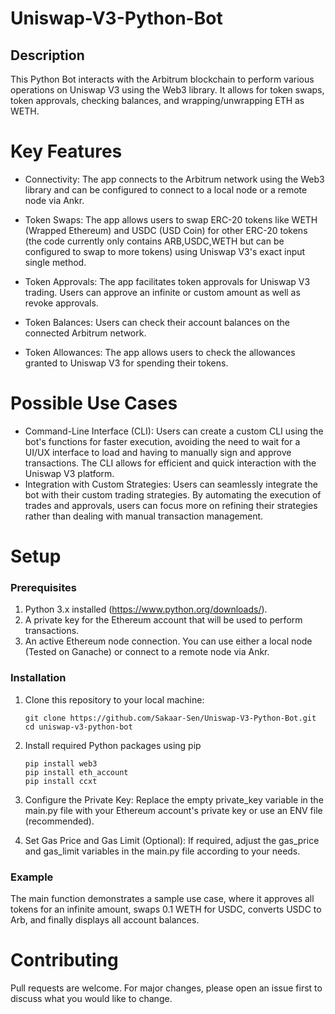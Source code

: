 # Uniswap-V3-Python-Bot

## Description
This Python Bot interacts with the Arbitrum blockchain to perform various operations on Uniswap V3 using the Web3 library. It allows for token swaps, token approvals, checking balances, and wrapping/unwrapping ETH as WETH.

# Key Features
- Connectivity: The app connects to the Arbitrum network using the Web3 library and can be configured to connect to a local node or a remote node via Ankr.

- Token Swaps: The app allows users to swap ERC-20 tokens like WETH (Wrapped Ethereum) and USDC (USD Coin) for other ERC-20 tokens (the code currently only contains ARB,USDC,WETH but can be configured to swap to more tokens) using Uniswap V3's exact input single method.

- Token Approvals: The app facilitates token approvals for Uniswap V3 trading. Users can approve an infinite or custom amount as well as revoke approvals.

- Token Balances: Users can check their account balances on the connected Arbitrum network.

- Token Allowances: The app allows users to check the allowances granted to Uniswap V3 for spending their tokens.

# Possible Use Cases
- Command-Line Interface (CLI): Users can create a custom CLI using the bot's functions for faster execution, avoiding the need to wait for a UI/UX interface to load and having to manually sign and approve transactions. The CLI allows for efficient and quick interaction with the Uniswap V3 platform.
- Integration with Custom Strategies: Users can seamlessly integrate the bot with their custom trading strategies. By automating the execution of trades and approvals, users can focus more on refining their strategies rather than dealing with manual transaction management.


# Setup

### Prerequisites
1. Python 3.x installed (https://www.python.org/downloads/).
2. A private key for the Ethereum account that will be used to perform transactions.
3. An active Ethereum node connection. You can use either a local node (Tested on Ganache) or connect to a remote node via Ankr.


### Installation
1. Clone this repository to your local machine:
   ```
   git clone https://github.com/Sakaar-Sen/Uniswap-V3-Python-Bot.git
   cd uniswap-v3-python-bot
2. Install required Python packages using pip
   ``` 
   pip install web3
   pip install eth_account  
   pip install ccxt
3. Configure the Private Key:
Replace the empty private_key variable in the main.py file with your Ethereum account's private key or use an ENV file (recommended).

4. Set Gas Price and Gas Limit (Optional):
If required, adjust the gas_price and gas_limit variables in the main.py file according to your needs.

### Example 
The main function demonstrates a sample use case, where it approves all tokens for an infinite amount, swaps 0.1 WETH for USDC, converts USDC to Arb, and finally displays all account balances.

# Contributing
Pull requests are welcome. For major changes, please open an issue first to discuss what you would like to change.




